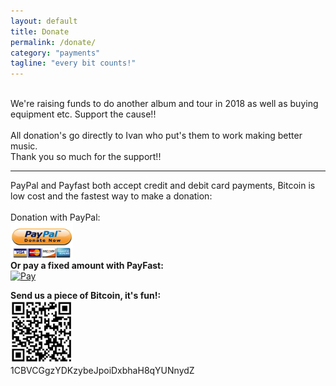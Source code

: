 ```yaml
---
layout: default
title: Donate
permalink: /donate/
category: "payments"
tagline: "every bit counts!"
---
```

<br>
<a>We're raising funds to do another album and tour in 2018 as well as buying equipment etc. Support the cause!!</a>
<br>
<br>
<a>All donation's go directly to Ivan who put's them to work making better music.</a>
<br>
<a>Thank you so much for the support!!</a>
<hr>
<a>PayPal and Payfast both accept credit and debit card payments, Bitcoin is low cost and the fastest way to make a donation:</a>
<br>
<br>
<a>Donation with PayPal:</a>
<br>
<a href="http://paypal.me/nativeleap"><img src="/assets/img/paypal.png"  alt="Paypal"  width="100"></a>
<br>
<strong>Or pay a fixed amount with PayFast:</strong>
<br>
<a href="https://www.payfast.co.za/eng/process?cmd=_paynow&amp;receiver=11414564&amp;item_name=Donation&amp;item_description=Native+Leap+donation&amp;amount=300.00&amp;return_url=http%3A%2F%2Fnativeleap.world&amp;cancel_url=http%3A%2F%2Fnativeleap.world"><img src="https://www.payfast.co.za/images/buttons/light-large-paynow.png" width="100" height="40" alt="Pay" title="Pay Now with PayFast" /></a>


<strong>Send us a piece of Bitcoin, it's fun!:</strong>
<br>
 <img src="/assets/img/bit.jpg" alt="Bitcoin Pay" height="100" width="100">
 <br>
1CBVCGgzYDKzybeJpoiDxbhaH8qYUNnydZ
